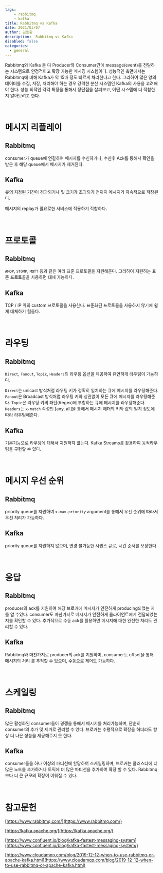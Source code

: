 ```yaml
---
tags: 
    - rabbitmq
    - kafka
title: Rabbitmq vs Kafka
date: 2021/03/07
author: 김동환
description:  Rabbitmq vs Kafka
disabled: false
categories:
  - general
---
```


Rabbitmq와 Kafka 둘 다 Producer와 Consumer간에 message(event)를 전달하는 시스템으로 안정적이고 확장 가능한 메시징 시스템이다. 성능적인 측면에서는 Rabbitmq에 비해 Kafka가 약 15배 정도 빠르게 처리한다고 한다. 그리하여 많은 양의 데이터를 수집, 저장, 처리해야 하는 경우 강력한 분산 시스템인 Kafka의 사용을 고려해야 한다. 성능 외적인 각각 특징을 통해서 장단점을 살펴보고, 어떤 시스템에 더 적합한지 알아보려고 한다.

　
# 메시지 리플레이

## Rabbitmq

consumer가 queue에 연결하여 메시지를 수신하거나, 수신후 Ack를 통해서 확인을 받은 후 해당 queue에서 메시지가 제거된다.

## Kafka

큐의 지정된 기간이 경과되거나 및 크기가 초과되기 전까지 메시지가 지속적으로 저장된다.

메시지의 replay가 필요로한 서비스에 적용하기 적합하다.

　
# 프로토콜

## Rabbitmq

`AMQP`, `STOMP`, `MQTT` 등과 같은 여러 표준 프로토콜을 지원해준다. 그리하여 지원하는 표준 프로토콜을 사용하면 대체 가능하다.

## Kafka

TCP / IP  위의 custom 프로토콜을 사용한다. 표준화된 프로토콜을 사용하지 않기에 쉽게 대체하기 힘들다.

　
# 라우팅

## Rabbitmq

`Direct`, `Fanout`, `Topic`, `Headers`의 라우팅 옵션을 제공하여 유연하게 라우팅이 가능하다.

`Direct`는 unicast 방식처럼 라우팅 키가 정확히 일치하는 큐에 메시지를 라우팅해준다. `Fanout`은 Broadcast 방식처럼 라우팅 키와 상관없이 모든 큐에 메시지를 라우팅해준다. `Topic`은 라우팅 키의 패턴(Regex)에 부합하는 큐에 메시지를 라우팅해준다. `Headers`는 `x-match` 속성인 [any, all]을 통해서 메시지 헤더의 키와 값의 일치 정도에 따라 라우팅해준다.

## Kafka

기본기능으로 라우팅에 대해서 지원하지 않는다. Kafka Streams를 활용하여 동적라우팅을 구현할 수 있다.

　
# 메시지 우선 순위

## Rabbitmq

priority queue를 지원하여 `x-max-priority`  argument를 통해서 우선 순위에 따라서 우선 처리가 가능하다.

## Kafka

priority queue를 지원하지 않으며, 변경 불가능한 시퀀스 큐로, 시간 순서를 보장한다.

　
# 응답

## Rabbitmq

producer의 ack를 지원하여 해당 브로커에 메시지가 안전하게 producing되었는 지를 알 수있다. consumer도 마찬가지로 메시지가 안전하게 클라이언트에게 전달되었는지를 확인할 수 있다. 추가적으로 수동 ack를 활용하면 메시지에 대한 완전한 처리도 관리할 수 있다.

## Kafka

Rabbitmq와 마찬가지로 producer의 ack를 지원하며, consumer도 offset을 통해 메시지의 처리 를 추적할 수 있으며, 수동으로 제어도 가능하다.

　
# 스케일링

## Rabbitmq

많은 활성화된 consumer들이 경쟁을 통해서 메시지를 처리가능하며, 단순히 consumer의 추가 및 제거로 관리할 수 있다. 브로커는 수평적으로 확장을 하더라도 항상 더 나은 성능을 제공해주지 못 한다.

## Kafka

consumer들을 하나 이상의 파티션에 할당하여 스케일링하며, 브로커는 클러스터에 더 많은 노드를 추가하거나 토픽에 더 많은 파티션을 추가하여 확장 할 수 있다.  Rabbitmq보다 더 큰 규모의 확장이 이뤄질 수 있다.

　
# 참고문헌

[https://www.rabbitmq.com/](https://www.rabbitmq.com/)

[https://kafka.apache.org/](https://kafka.apache.org/)

[https://www.confluent.io/blog/kafka-fastest-messaging-system](https://www.confluent.io/blog/kafka-fastest-messaging-system/)

[https://www.cloudamqp.com/blog/2019-12-12-when-to-use-rabbitmq-or-apache-kafka.html](https://www.cloudamqp.com/blog/2019-12-12-when-to-use-rabbitmq-or-apache-kafka.html)
